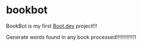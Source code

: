 # bookbot

BookBot is my first [Boot.dev](https://www.boot.dev) project!!!

Generate words found in any book processed!!!!!!!!!!!!1
